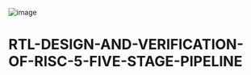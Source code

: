 ![image](https://github.com/user-attachments/assets/d2c71a1e-2db5-46e7-957f-86a1a5ff973f)
# RTL-DESIGN-AND-VERIFICATION-OF-RISC-5-FIVE-STAGE-PIPELINE
